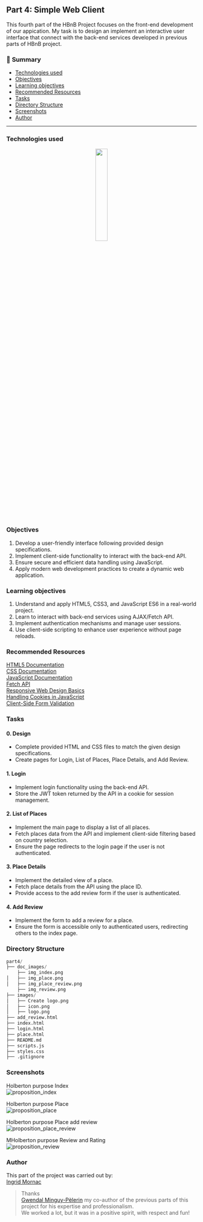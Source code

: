 ## **Part 4: Simple Web Client**  

This fourth part of the HBnB Project focuses on the front-end development of our appication.
My task is to design an implement an interactive user interface that connect with the back-end services developed in previous parts of HBnB project.  

### 📂 **Summary**
* [Technologies used](#technologies-used)
* [Objectives](#objectives)   
* [Learning objectives](#learning-objectives)  
* [Recommended Resources](#recommended-resources)  
* [Tasks](#tasks)  
* [Directory Structure](#directory-structure)
* [Screenshots](#screenshots)
* [Author](#author)

 -----


### **Technologies used**
<p align=center>
    <img src="doc_images/download.png" width="25%">
</p>  

### **Objectives**
1. Develop a user-friendly interface following provided design specifications.  
2. Implement client-side functionality to interact with the back-end API.  
3. Ensure secure and efficient data handling using JavaScript.  
4. Apply modern web development practices to create a dynamic web application.  

### **Learning objectives**
1. Understand and apply HTML5, CSS3, and JavaScript ES6 in a real-world project.
2. Learn to interact with back-end services using AJAX/Fetch API.
3. Implement authentication mechanisms and manage user sessions.
4. Use client-side scripting to enhance user experience without page reloads.  

### **Recommended Resources**
[HTML5 Documentation](https://developer.mozilla.org/en-US/docs/Glossary/HTML5)  
[CSS Documentation](https://developer.mozilla.org/en-US/docs/Web/CSS/Tutorials)  
[JavaScript Documentation](https://developer.mozilla.org/en-US/docs/Web/JavaScript)  
[Fetch API](https://developer.mozilla.org/en-US/docs/Web/API/Fetch_API)  
[Responsive Web Design Basics](https://web.dev/articles/responsive-web-design-basics?hl=fr)  
[Handling Cookies in JavaScript](https://developer.mozilla.org/en-US/docs/Web/API/Document/cookie)  
[Client-Side Form Validation](https://developer.mozilla.org/en-US/docs/Learn_web_development/Extensions/Forms/Form_validation)  

### **Tasks**
#### 0. Design  
- Complete provided HTML and CSS files to match the given design specifications.  
- Create pages for Login, List of Places, Place Details, and Add Review.  

#### 1. Login  
- Implement login functionality using the back-end API.  
-  Store the JWT token returned by the API in a cookie for session management.  

#### 2. List of Places  
- Implement the main page to display a list of all places.  
- Fetch places data from the API and implement client-side filtering based on country selection.  
- Ensure the page redirects to the login page if the user is not authenticated.  

#### 3. Place Details  
- Implement the detailed view of a place.  
- Fetch place details from the API using the place ID.  
- Provide access to the add review form if the user is authenticated.  

#### 4. Add Review  
- Implement the form to add a review for a place.  
- Ensure the form is accessible only to authenticated users, redirecting others to the index page.  

### **Directory Structure**
```python
part4/
├── doc_images/
    ├── img_index.png
│   ├── img_place.png
│   ├── img_place_review.png
    ├── img_review.png
├── images/
│   ├── Create logo.png
│   ├── icon.png
│   ├── logo.png
├── add_review.html
├── index.html
├── login.html
├── place.html
├── README.md
├── scripts.js
├── styles.css
├── .gitignore
```

### **Screenshots**
Holberton purpose Index  
![proposition_index](https://github.com/Mornac/holbertonschool-hbnb/blob/main/part4/doc_images/img_index.png?raw=true)  

Holberton purpose Place  
![proposition_place](https://github.com/Mornac/holbertonschool-hbnb/blob/main/part4/doc_images/img_place.png?raw=true)  

Holberton purpose Place add review  
![proposition_place_review](https://github.com/Mornac/holbertonschool-hbnb/blob/main/part4/doc_images/img_place_review.png?raw=true)  

MHolberton purpose Review and Rating   
![proposition_review](https://github.com/Mornac/holbertonschool-hbnb/blob/main/part4/doc_images/img_review.png?raw=true)  


### **Author**
This part of the project was carried out by:  
[Ingrid Mornac](https://github.com/Mornac/)  

> Thanks  
> [Gwendal Minguy-Pèlerin](https://github.com/gwendalminguy/) my co-author of the previous parts of this project for his expertise and professionalism.  
We worked a lot, but it was in a positive spirit, with respect and fun! 